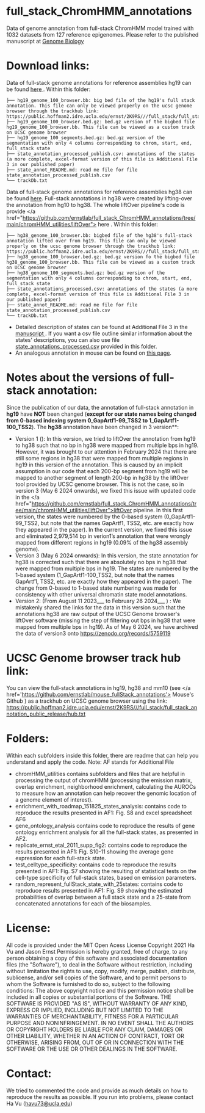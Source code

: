
# full_stack_ChromHMM_annotations
Data of genome annotation from full-stack ChromHMM model trained with 1032 datasets from 127 reference epigenomes. Please refer to the published manuscript at <a href="https://genomebiology.biomedcentral.com/articles/10.1186/s13059-021-02572-z"> Genome Biology </a>
# Download links:
Data of full-stack genome annotations for reference assemblies hg19 can be found <a href="https://public.hoffman2.idre.ucla.edu/ernst/2K9RS//full_stack/full_stack_annotation_public_release/hg38"> here </a>. Within this folder:
```
├── hg19_genome_100_browser.bb: big bed file of the hg19's full stack annotation. This file can only be viewed properly on the ucsc genome browser through the trackhub link: https://public.hoffman2.idre.ucla.edu/ernst/2K9RS///full_stack/full_stack_annotation_public_release/hub.txt
├── hg19_genome_100_browser.bed.gz: bed.gz version of the bigbed file hg19_genome_100_browser.bb. This file can be viewed as a custom track on UCSC genome browser
├── hg19_genome_100_segments.bed.gz: bed.gz version of the segmentation with only 4 columns corresponding to chrom, start, end, full_stack state
├── state_annotation_processed_publish.csv: annotations of the states (a more complete, excel-format version of this file is Additional File 3 in our published paper) 
├── state_annot_README.md: read me file for file state_annotation_processed_publish.csv
└── trackDb.txt
```
Data of full-stack genome annotations for reference assemblies hg38 can be found <a href="https://public.hoffman2.idre.ucla.edu/ernst/2K9RS//full_stack/full_stack_annotation_public_release/hg38"> here</a>. Full-stack annotations in hg38 were created by lifting-over the annotation from hg10 to hg38. The whole liftOver pipeline's code is provide </a href="https://github.com/ernstlab/full_stack_ChromHMM_annotations/tree/main/chromHMM_utilities/liftOver"> here </a>. Within this folder:
```
├── hg38_genome_100_browser.bb: bigbed file of the hg38's full-stack annotation lifted over from hg19. This file can only be viewed properly on the ucsc genome browser through the trackhub link: https://public.hoffman2.idre.ucla.edu/ernst/2K9RS///full_stack/full_stack_annotation_public_release/hub.txt
├── hg38_genome_100_browser.bed.gz: bed.gz version fo the bigbed file hg38_genome_100_browser.bb. This file can be viewed as a custom track on UCSC genome browser
├── hg38_genome_100_segments.bed.gz: bed.gz version of the segmentation with only 4 columns corresponding to chrom, start, end, full_stack state
├── state_annotations_processed.csv: annotations of the states (a more complete, excel-format version of this file is Additional File 3 in our published paper)
├── state_annot_README.md: read me file for file state_annotation_processed_publish.csv
└── trackDb.txt
```
- Detailed description of states can be found at Additional File 3 in the  <a href="https://genomebiology.biomedcentral.com/articles/10.1186/s13059-021-02572-z"> manuscript </a>. If you want a csv file outline similar information about the states' descriptions, you can also use file <a href="https://public.hoffman2.idre.ucla.edu/ernst/UUKP7/state_annotations_processed.csv">state_annotations_processed.csv</a> provided in this folder.
- An analogous annotation in mouse can be found on <a href="https://github.com/ernstlab/mouse_fullStack_annotations">this page</a>.
# Notes about the versions of full-stack annotation:
Since the publication of our data, the annotation of full-stack annotation in **hg19** have **NOT** been changed (__except for our state names being changed from 0-based indexing system 0_GapArtf1-99_TSS2 to 1_GapArtf1-100_TSS2__). The **hg38** annotation have been changed in 3 version**: 
- Version 1 (): In this version, we tried to liftOver the annotation from hg19 to hg38 such that no bp in hg38 were mapped from multiple bps in hg19. However, it was brought to our attention in February 2024 that there are still some regions in hg38 that were mapped from multiple regions in hg19 in this version of the annotation. This is caused by an implicit assumption in our code that each 200-bp segment from hg19 will be mapped to another segment of length 200-bp in hg38 by the liftOver tool provided by UCSC genome browser. This is not the case, so in version 3 (May 6 2024 onwards), we fixed this issue with updated code in the </a href="https://github.com/ernstlab/full_stack_ChromHMM_annotations/tree/main/chromHMM_utilities/liftOver">liftOver pipeline</a>. In this first version, the states were numbered by the 0-based system (0_GapArtf1-99_TSS2, but note that the names GapArtf1, TSS2, etc. are exactly how they appeared in the paper). In the current version, we fixed this issue and eliminated 2,979,514 bp in verion1’s annotation that were wrongly mapped from different regions in hg19 (0.09% of the hg38 assembly genome). 
- Version 3 (May 6 2024 onwards): In this version, the state annotation for hg38 is corrected such that there are absolutely no bps in hg38 that were mapped from multiple bps in hg19. The states are numbered by the 1-based system (1_GapArtf1-100_TSS2, but note that the names GapArtf1, TSS2, etc. are exactly how they appeared in the paper). The change from 0-based to 1-based state numbering was made for consistency with other universal chromatin state model annotations. 
- Version 2: (From August 11 2023___ to February 26 2024___ ) : We mistakenly shared the links for the data in this version such that the annotations hg38 are raw output of the UCSC Genome browser's liftOver software (missing the step of filtering out bps in hg38 that were mapped from multiple bps in hg19). 
As of May 6 2024, we have archived the data of version3 onto https://zenodo.org/records/5759119
# UCSC Genome browser track hub link:
You can view the full-stack annotations in hg19, hg38 and mm10 (see </a href='https://github.com/ernstlab/mouse_fullStack_annotations'> Mouse's Github </a>) as a trackhub on UCSC genome browser using the link: https://public.hoffman2.idre.ucla.edu/ernst/2K9RS///full_stack/full_stack_annotation_public_release/hub.txt
# Folders:
Within each subfolders inside this folder, there are readme that can help you understand and apply the code. Note: AF stands for Additional File
- chromHMM_utilities contains subfolders and files that are helpful in processing the output of chromHMM (processing the emission matrix, overlap enrichment, neighborhood enrichment, calculating the AUROCs to measure how an annotation can help recover the genomic location of a genome element of interest). 
- enrichment_with_roadmap_151825_states_analysis: contains code to reproduce the results presented in AF1: Fig. S8 and excel spreadsheet AF6
- gene_ontology_analysis contains code to reproduce the results of gene ontology enrichment analysis for all the full-stack states, as presented in AF2.
- replicate_ernst_etal_2011_supp_fig2: contains code to reproduce the results presented in AF1: Fig. S10-11 showing the average gene expression for each full-stack state.
- test_celltype_specificity: contains code to reproduce the results presented in AF1: Fig. S7 showing the resulting of statistical tests on the cell-type specificity of full-stack states, based on emission parameters.
- random_represent_fullStack_state_with_25states: contains code to reproduce results presented in AF1: Fig. S9 showing the estimated probabilities of overlap between a full stack state and a 25-state from concatenated annotations for each of the biosamples. 
# License:
All code is provided under the MIT Open Acess License
Copyright 2021 Ha Vu and Jason Ernst
Permission is hereby granted, free of charge, to any person obtaining a copy of this software and associated documentation files (the "Software"), to deal in the Software without restriction, including without limitation the rights to use, copy, modify, merge, publish, distribute, sublicense, and/or sell copies of the Software, and to permit persons to whom the Software is furnished to do so, subject to the following conditions:
The above copyright notice and this permission notice shall be included in all copies or substantial portions of the Software.
THE SOFTWARE IS PROVIDED "AS IS", WITHOUT WARRANTY OF ANY KIND, EXPRESS OR IMPLIED, INCLUDING BUT NOT LIMITED TO THE WARRANTIES OF MERCHANTABILITY, FITNESS FOR A PARTICULAR PURPOSE AND NONINFRINGEMENT. IN NO EVENT SHALL THE AUTHORS OR COPYRIGHT HOLDERS BE LIABLE FOR ANY CLAIM, DAMAGES OR OTHER LIABILITY, WHETHER IN AN ACTION OF CONTRACT, TORT OR OTHERWISE, ARISING FROM, OUT OF OR IN CONNECTION WITH THE SOFTWARE OR THE USE OR OTHER DEALINGS IN THE SOFTWARE.
# Contact:
We tried to commented the code and provide as much details on how to reproduce the results as possible. If you run into problems, please contact Ha Vu (havu73@ucla.edu) 

